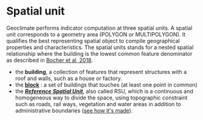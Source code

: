 # Spatial unit 

Geoclimate performs indicator computation at three spatial units.
A spatial unit corresponds to a geometry area (POLYGON or MULTIPOLYGON). 
It qualifies the best representing spatial object to compile geographical properties 
and characteristics. The  spatial units stands for a nested spatial relationship where 
the building is the lowest common feature denominator as described in [Bocher et al, 2018](http://dx.doi.org/10.1016/j.uclim.2018.01.008).


- the **building**, a collection of features that represent structures with a roof and walls, such as a house or factory.
- the **[block](./chain_documentation/spatial_units/block.md)** : a set of buildings that touches (at least one point in common)
- the ***[Reference Spatial Unit]((./chain_documentation/spatial_units/rsu.md))***, also called  RSU, which is a continuous and homogeneous way to divide the space,  using topographic constraint such as roads, rail ways, vegetation and water areas in addition to administrative boundaries ([see how it's made](./spatial_units/rsu.md)).



